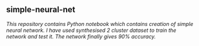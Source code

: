<h2>simple-neural-net</h2>
<p><i>
This repository contains Python notebook which contains creation of simple neural network. I have used synthesised 2 cluster dataset to train the network and test it. The network finally gives 90% accuracy.
  </i></p>
